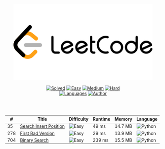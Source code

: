 <div align="center">
<img src="https://github.com/CrutchTheClutch/LeetCode/raw/master/logo.png" width="450" height="auto"/>

[![Solved](https://img.shields.io/badge/Solved-7/2093-337ab7.svg?style=flat)](https://github.com/CrutchTheClutch/HackerRank#table-of-contents)
[![Easy](https://img.shields.io/badge/Easy-5-5cb85c.svg?style=flat)](https://github.com/CrutchTheClutch/HackerRank#table-of-contents)
[![Medium](https://img.shields.io/badge/Medium-2-f0ad4e.svg?style=flat)](https://github.com/CrutchTheClutch/HackerRank#table-of-contents)
[![Hard](https://img.shields.io/badge/Hard-0-d9534f.svg?style=flat)](https://github.com/CrutchTheClutch/HackerRank#table-of-contents)
</br>
[![Languages](https://img.shields.io/badge/Languages-Python,%20C++-red.svg?style=flat)](https://github.com/CrutchTheClutch/HackerRank#table-of-contents)
[![Author](https://img.shields.io/badge/Author-SamSo-blue.svg?style=flat)](https://leetcode.com/CrutchTheClutch/)

</div>
</br>
</br>


| #    | Title                                                                                                                           | Difficulty                                                           | Runtime | Memory | Language                                                                      |
| ---- | ------------------------------------------------------------------------------------------------------------------------------- | -------------------------------------------------------------------- | ------- | ------ | ----------------------------------------------------------------------------- |
| 35   | [Search Insert Position](https://leetcode.com/problems/first-bad-version/)                                                      | ![Easy](https://img.shields.io/badge/Easy-5cb85c.svg?style=flat)     | 49 ms   | 14.7 MB| ![Python](https://img.shields.io/badge/Python--178600.svg?style=flat)         |
| 278  | [First Bad Version](https://leetcode.com/problems/first-bad-version/)                                                           | ![Easy](https://img.shields.io/badge/Easy-5cb85c.svg?style=flat)     | 29 ms   | 13.9 MB| ![Python](https://img.shields.io/badge/Python--178600.svg?style=flat)         |
| 704  | [Binary Search](https://leetcode.com/problems/binary-search/)                                                                   | ![Easy](https://img.shields.io/badge/Easy-5cb85c.svg?style=flat)     | 239 ms  | 15.5 MB| ![Python](https://img.shields.io/badge/Python--178600.svg?style=flat)         |
